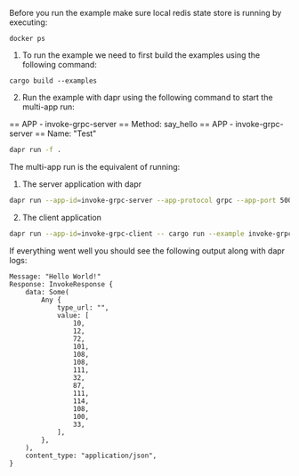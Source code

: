 Before you run the example make sure local redis state store is running by executing:
```
docker ps
```

1. To run the example we need to first build the examples using the following command:

```
cargo build --examples
```

2. Run the example with dapr using the following command to start the multi-app run:

<!-- STEP
name: Run Multi-app
output_match_mode: substring
match_order: sequential
expected_stdout_lines:
  - '== APP - invoke-grpc-server == Method: say_hello'
  - '== APP - invoke-grpc-server == Name: "Test"'
  - '== APP - invoke-grpc-client == Message: "Hello World!"'
  - '== APP - invoke-grpc-client == Response: InvokeResponse {'
  - '== APP - invoke-grpc-client ==     data: Some('
  - '== APP - invoke-grpc-client ==         Any {'
  - '== APP - invoke-grpc-client ==             type_url: "",'
  - '== APP - invoke-grpc-client ==             value: ['
  - '== APP - invoke-grpc-client ==                 10,'
  - '== APP - invoke-grpc-client ==                 12,'
  - '== APP - invoke-grpc-client ==                 72,'
  - '== APP - invoke-grpc-client ==                 101,'
  - '== APP - invoke-grpc-client ==                 108,'
  - '== APP - invoke-grpc-client ==                 108,'
  - '== APP - invoke-grpc-client ==                 111,'
  - '== APP - invoke-grpc-client ==                 32,'
  - '== APP - invoke-grpc-client ==                 87,'
  - '== APP - invoke-grpc-client ==                 111,'
  - '== APP - invoke-grpc-client ==                 114,'
  - '== APP - invoke-grpc-client ==                 108,'
  - '== APP - invoke-grpc-client ==                 100,'
  - '== APP - invoke-grpc-client ==                 33,'
  - '== APP - invoke-grpc-client ==             ],'
  - '== APP - invoke-grpc-client ==         },'
  - '== APP - invoke-grpc-client ==     ),'
  - '== APP - invoke-grpc-client ==     content_type: "application/json",'
  - '== APP - invoke-grpc-client == }'
background: true
sleep: 30
timeout_seconds: 90
-->
== APP - invoke-grpc-server == Method: say_hello
		== APP - invoke-grpc-server == Name: "Test"
```bash
dapr run -f .
```

<!-- END_STEP -->

The multi-app run is the equivalent of running: 
1. The server application with dapr
```bash
dapr run --app-id=invoke-grpc-server --app-protocol grpc --app-port 50051 -- cargo run --example invoke-grpc-server
```

2. The client application
```bash
dapr run --app-id=invoke-grpc-client -- cargo run --example invoke-grpc-client
```

If everything went well you should see the following output along with dapr logs:
```
Message: "Hello World!"
Response: InvokeResponse {
    data: Some(
        Any {
            type_url: "",
            value: [
                10,
                12,
                72,
                101,
                108,
                108,
                111,
                32,
                87,
                111,
                114,
                108,
                100,
                33,
            ],
        },
    ),
    content_type: "application/json",
}
```

